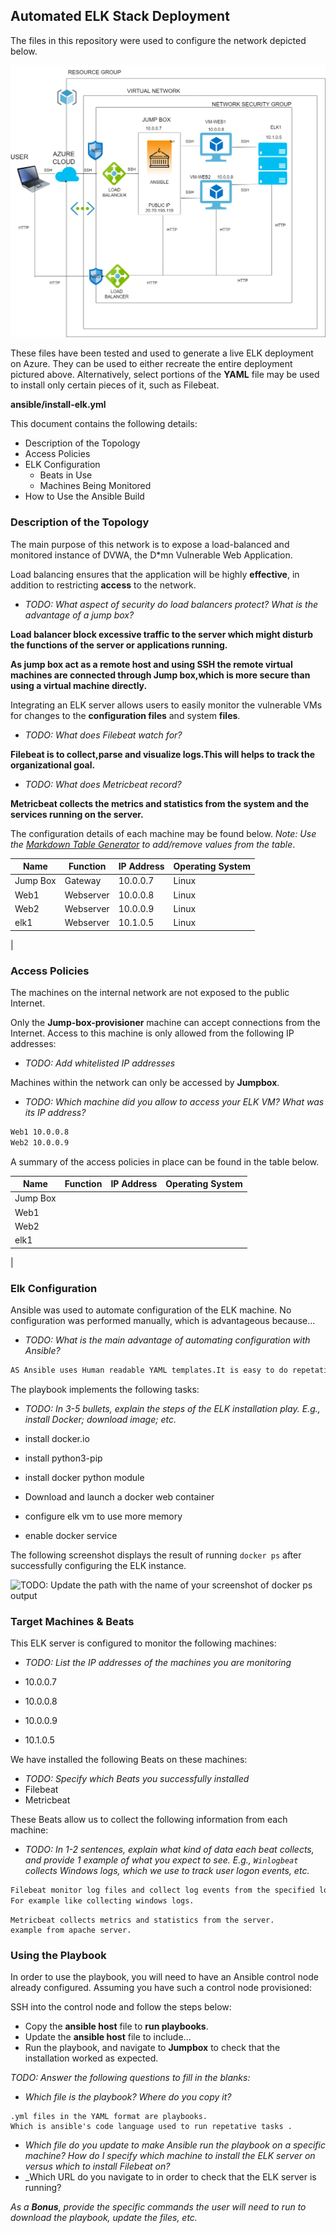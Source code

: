 ## Automated ELK Stack Deployment

The files in this repository were used to configure the network depicted below.

![Network Diagram](drawing/project-1.drawio.PNG)

These files have been tested and used to generate a live ELK deployment on Azure. They can be used to either recreate the entire deployment pictured above. Alternatively, select portions of the **YAML** file may be used to install only certain pieces of it, such as Filebeat.


  **ansible/install-elk.yml**
  

This document contains the following details:
- Description of the Topology
- Access Policies
- ELK Configuration
  - Beats in Use
  - Machines Being Monitored
- How to Use the Ansible Build


### Description of the Topology

The main purpose of this network is to expose a load-balanced and monitored instance of DVWA, the D*mn Vulnerable Web Application.

Load balancing ensures that the application will be highly **effective**, in addition to restricting **access** to the network.
- _TODO: What aspect of security do load balancers protect? What is the advantage of a jump box?_



**Load balancer block excessive traffic to the server which might disturb the functions of the server or applications running.**

**As jump box act as a remote host and using SSH the remote virtual machines are connected through Jump box,which is more secure than using a virtual machine directly.**

Integrating an ELK server allows users to easily monitor the vulnerable VMs for changes to the **configuration files** and system **files**.
- _TODO: What does Filebeat watch for?_

**Filebeat is to collect,parse and visualize logs.This will helps to track the organizational goal.**

- _TODO: What does Metricbeat record?_

**Metricbeat collects the metrics and statistics from the system and the services running on the server.**

The configuration details of each machine may be found below.
_Note: Use the [Markdown Table Generator](http://www.tablesgenerator.com/markdown_tables) to add/remove values from the table_.


| Name     | Function  | IP Address | Operating System |
|----------|-----------|------------|------------------|
| Jump Box | Gateway   | 10.0.0.7   | Linux            |
| Web1     | Webserver | 10.0.0.8   | Linux            |
| Web2     | Webserver | 10.0.0.9   | Linux            |
| elk1     | Webserver | 10.1.0.5   | Linux            |
|      

### Access Policies

The machines on the internal network are not exposed to the public Internet. 

Only the  **Jump-box-provisioner**  machine can accept connections from the Internet. Access to this machine is only allowed from the following IP addresses:
- _TODO: Add whitelisted IP addresses_

Machines within the network can only be accessed by **Jumpbox**.
- _TODO: Which machine did you allow to access your ELK VM? What was its IP address?_

```bash
Web1 10.0.0.8
Web2 10.0.0.9
```


A summary of the access policies in place can be found in the table below.


| Name     | Function  | IP Address | Operating System |
|----------|-----------|------------|------------------|
| Jump Box |           |            |                  |
| Web1     |           |            |                  | 
| Web2     |           |            |                  |  
| elk1     |           |            |                  |
|

### Elk Configuration

Ansible was used to automate configuration of the ELK machine. No configuration was performed manually, which is advantageous because...
- _TODO: What is the main advantage of automating configuration with Ansible?_

``` bash
AS Ansible uses Human readable YAML templates.It is easy to do repetative tasks automatically.
```


The playbook implements the following tasks:
- _TODO: In 3-5 bullets, explain the steps of the ELK installation play. E.g., install Docker; download image; etc._
- install docker.io

- install python3-pip

- install docker python module

- Download and launch a docker web container

- configure elk vm to use more memory

- enable docker service


The following screenshot displays the result of running `docker ps` after successfully configuring the ELK instance.

![TODO: Update the path with the name of your screenshot of docker ps output](Images/docker_ps_output.png)

### Target Machines & Beats
This ELK server is configured to monitor the following machines:
- _TODO: List the IP addresses of the machines you are monitoring_

- 10.0.0.7
- 10.0.0.8
- 10.0.0.9
- 10.1.0.5


We have installed the following Beats on these machines:
- _TODO: Specify which Beats you successfully installed_
- Filebeat
- Metricbeat


These Beats allow us to collect the following information from each machine:
- _TODO: In 1-2 sentences, explain what kind of data each beat collects, and provide 1 example of what you expect to see. E.g., `Winlogbeat` collects Windows logs, which we use to track user logon events, etc._

```bash
Filebeat monitor log files and collect log events from the specified location and forwarded for indexing.
For example like collecting windows logs.
```
```
Metricbeat collects metrics and statistics from the server.
example from apache server.
```



### Using the Playbook
In order to use the playbook, you will need to have an Ansible control node already configured. Assuming you have such a control node provisioned: 

SSH into the control node and follow the steps below:
- Copy the **ansible host** file to  **run playbooks**.
- Update the **ansible host** file to include...
- Run the playbook, and navigate to **Jumpbox** to check that the installation worked as expected.

_TODO: Answer the following questions to fill in the blanks:_
- _Which file is the playbook? Where do you copy it?_

```
.yml files in the YAML format are playbooks.
Which is ansible's code language used to run repetative tasks .
```


- _Which file do you update to make Ansible run the playbook on a specific machine? How do I specify which machine to install the ELK server on versus which to install Filebeat on?_
- _Which URL do you navigate to in order to check that the ELK server is running?

_As a **Bonus**, provide the specific commands the user will need to run to download the playbook, update the files, etc._
